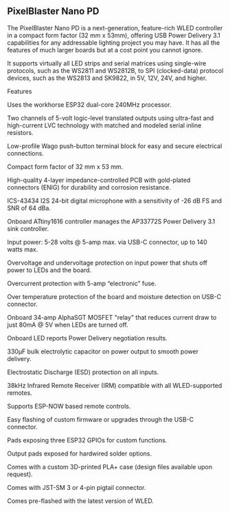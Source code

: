 ## PixelBlaster Nano PD
The PixelBlaster Nano PD is a next-generation, feature-rich WLED controller in a compact form factor (32 mm x 53mm), offering USB Power Delivery 3.1 capabilities for any addressable lighting project you may have. It has all the features of much larger boards but at a cost point you cannot ignore. 

It supports virtually all LED strips and serial matrices using single-wire protocols, such as the WS2811 and WS2812B, to SPI (clocked-data) protocol devices, such as the WS2813 and SK9822, in 5V, 12V, 24V, and higher. 

Features 

Uses the workhorse ESP32 dual-core 240MHz processor. 

Two channels of 5-volt logic-level translated outputs using ultra-fast and high-current LVC technology with matched and modeled serial inline resistors. 

Low-profile Wago push-button terminal block for easy and secure electrical connections. 

Compact form factor of 32 mm x 53 mm. 

High-quality 4-layer impedance-controlled PCB with gold-plated connectors (ENIG) for durability and corrosion resistance. 

ICS-43434 I2S 24-bit digital microphone with a sensitivity of -26 dB FS and SNR of 64 dBa. 

Onboard ATtiny1616 controller manages the AP33772S Power Delivery 3.1 sink controller. 

Input power: 5-28 volts @ 5-amp max. via USB-C connector, up to 140 watts max. 

Overvoltage and undervoltage protection on input power that shuts off power to LEDs and the board. 

Overcurrent protection with 5-amp “electronic” fuse. 

Over temperature protection of the board and moisture detection on USB-C connector. 

Onboard 34-amp AlphaSGT MOSFET "relay" that reduces current draw to just 80mA @ 5V when LEDs are turned off. 

Onboard LED reports Power Delivery negotiation results. 

330µF bulk electrolytic capacitor on power output to smooth power delivery. 

Electrostatic Discharge (ESD) protection on all inputs. 

38kHz Infrared Remote Receiver (IRM) compatible with all WLED-supported remotes. 

Supports ESP-NOW based remote controls. 

Easy flashing of custom firmware or upgrades through the USB-C connector. 

Pads exposing three ESP32 GPIOs for custom functions. 

Output pads exposed for hardwired solder options. 

Comes with a custom 3D-printed PLA+ case (design files available upon request). 

Comes with JST-SM 3 or 4-pin pigtail connector. 

Comes pre-flashed with the latest version of WLED. 
